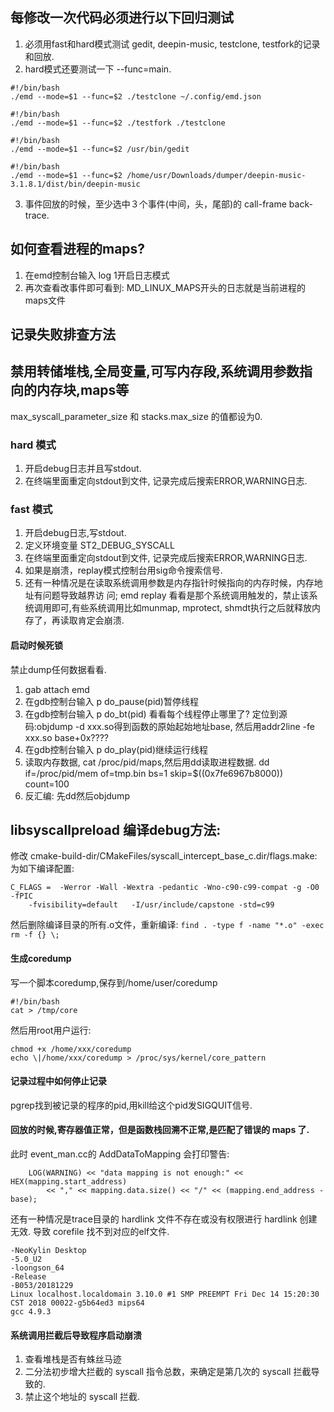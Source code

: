 ## 每修改一次代码必须进行以下回归测试
1. 必须用fast和hard模式测试 gedit, deepin-music, testclone, testfork的记录和回放.
2. hard模式还要测试一下 --func=main.

```
#!/bin/bash
./emd --mode=$1 --func=$2 ./testclone ~/.config/emd.json

#!/bin/bash
./emd --mode=$1 --func=$2 ./testfork ./testclone

#!/bin/bash
./emd --mode=$1 --func=$2 /usr/bin/gedit

#!/bin/bash
./emd --mode=$1 --func=$2 /home/usr/Downloads/dumper/deepin-music-3.1.8.1/dist/bin/deepin-music
```
3. 事件回放的时候，至少选中３个事件(中间，头，尾部)的 call-frame back-trace.
## 如何查看进程的maps?
1. 在emd控制台输入 log 1开启日志模式
2. 再次查看改事件即可看到: MD_LINUX_MAPS开头的日志就是当前进程的maps文件

## 记录失败排查方法

## 禁用转储堆栈,全局变量,可写内存段,系统调用参数指向的内存块,maps等
max_syscall_parameter_size 和 stacks.max_size 的值都设为0. 

### hard 模式
1. 开启debug日志并且写stdout.
2. 在终端里面重定向stdout到文件, 记录完成后搜索ERROR,WARNING日志.

### fast 模式
1. 开启debug日志,写stdout.
2. 定义环境变量 ST2_DEBUG_SYSCALL
3. 在终端里面重定向stdout到文件, 记录完成后搜索ERROR,WARNING日志.
4. 如果是崩溃，replay模式控制台用sig命令搜索信号.
5. 还有一种情况是在读取系统调用参数是内存指针时候指向的内存时候，内存地址有问题导致越界访
   问; emd replay 看看是那个系统调用触发的，禁止该系统调用即可,有些系统调用比如munmap,
   mprotect, shmdt执行之后就释放内存了，再读取肯定会崩溃.

#### 启动时候死锁
禁止dump任何数据看看.

1. gab attach emd
2. 在gdb控制台输入 p do_pause(pid)暂停线程 
3. 在gdb控制台输入 p do_bt(pid) 看看每个线程停止哪里了?
   定位到源码:objdump -d xxx.so得到函数的原始起始地址base,
   然后用addr2line -fe xxx.so base+0x????
4. 在gdb控制台输入 p do_play(pid)继续运行线程 
5. 读取内存数据, cat /proc/pid/maps,然后用dd读取进程数据.
   dd if=/proc/pid/mem of=tmp.bin bs=1 skip=$((0x7fe6967b8000)) count=100
6. 反汇编: 先dd然后objdump

## libsyscallpreload 编译debug方法:
修改 cmake-build-dir/CMakeFiles/syscall_intercept_base_c.dir/flags.make:
为如下编译配置:
```
C_FLAGS =  -Werror -Wall -Wextra -pedantic -Wno-c90-c99-compat -g -O0 -fPIC
    -fvisibility=default   -I/usr/include/capstone -std=c99
```
然后删除编译目录的所有.o文件，重新编译:
`find . -type f -name "*.o" -exec rm -f {} \;`

#### 生成coredump
写一个脚本coredump,保存到/home/user/coredump 
```
#!/bin/bash
cat > /tmp/core
```

然后用root用户运行:
```
chmod +x /home/xxx/coredump 
echo \|/home/xxx/coredump > /proc/sys/kernel/core_pattern
```

#### 记录过程中如何停止记录
pgrep找到被记录的程序的pid,用kill给这个pid发SIGQUIT信号.

#### 回放的时候,寄存器值正常，但是函数栈回溯不正常,是匹配了错误的 maps 了.
此时 event_man.cc的 AddDataToMapping 会打印警告:
```
    LOG(WARNING) << "data mapping is not enough:" << HEX(mapping.start_address)
        << "," << mapping.data.size() << "/" << (mapping.end_address - base);
```
还有一种情况是trace目录的 hardlink 文件不存在或没有权限进行 hardlink 创建无效.
导致 corefile 找不到对应的elf文件.

```
-NeoKylin Desktop
-5.0_U2
-loongson_64
-Release
-B053/20181229
Linux localhost.localdomain 3.10.0 #1 SMP PREEMPT Fri Dec 14 15:20:30 CST 2018 00022-g5b64ed3 mips64
gcc 4.9.3
```

#### 系统调用拦截后导致程序启动崩溃
1. 查看堆栈是否有蛛丝马迹
2. 二分法初步增大拦截的 syscall 指令总数，来确定是第几次的 syscall 拦截导致的.
3. 禁止这个地址的 syscall 拦截.
